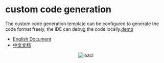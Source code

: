 # custom code generation
  The custom code generation template can be configured to generate the code format freely, the IDE can debug the code locally.[demo](https://github.com/shuzijun/leetcode-question)  
  - [English Document]()  
  - [中文文档](https://github.com/shuzijun/leetcode-editor/blob/master/doc/CustomCode_ZH.md)   
  <p align="center"><img src="https://cdn.jsdelivr.net/gh/shuzijun/leetcode-editor@master/doc/customConfig-100.gif" alt="loacl" style="width: auto;height: auto;max-width: 90%; max-height: 90%;"></p>

